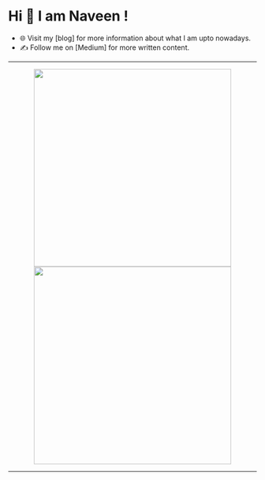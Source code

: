 
# Hi 👋 I am Naveen !


- 🌐 Visit my [blog] for more information about what I am upto nowadays.
- ✍️ Follow me on [Medium] for more written content.

---

<p align="center">
  <img src="https://github-readme-stats.vercel.app/api?username=sisyphusisstillcarrying&show_icons=true&theme=bear" width="400">
  <img src="https://github-readme-streak-stats.herokuapp.com?user=sisyphusisstillcarrying&theme=dark&hide_border=true" width="400">
</p>

---
<!---
sisyphusisstillcarrying/sisyphusisstillcarrying is a ✨ special ✨ repository because its `README.md` (this file) appears on your GitHub profile.
You can click the Preview link to take a look at your changes.
--->

